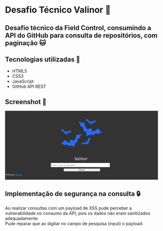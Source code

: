 # Desafio Técnico Valinor 🌳

## Desafio técnico da Field Control, consumindo a API do GitHub para consulta de repositórios, com paginação 🐱

## Tecnologias utilizadas 🚀
- HTML5
- CSS3
- JavaScript
- GitHub API REST
  
## Screenshot 📸

<img src="screens/screen.png">

## Implementação de segurança na consulta 🔒
Ao realizar consultas com um payload de XSS pude perceber a vulnerabilidade no consumo da API, pois os dados não eram sanitizados adequadamente.<br>
Pude reparar que ao digitar no campo de pesquisa (input) o payload:
<code> <script>alert("XSS")<script></code>
Eram executados repositórios maliciosos com esse nome, redirecionando para páginas paralelas na própria aplicação!

O XSS (Cross-site Scripting) é um tipo de vulnerabilidade que permite a execução de código em campos de entrada, colocando o sistema em risco pois invasores podem utilizar do redirecionamento de página para roubo de informações, sequestro de tokens de sessão, disseminação de malwares etc. Existindo tanto o tipo refletido (executado apenas na sessão e navegador atual) como o tipo armazenado (salvo no servidor e mantindo de forma persistente, por isso também chamado de XSS persistente).

Você pode ler mais sobre XSS aqui:
 **[O que é a vulnerabilidade XSS?](https://www.kaspersky.com.br/resource-center/definitions/what-is-a-cross-site-scripting-attack)**

Para realizar a correção fiz a sanitização dos parâmetros de requisição para nodeValue, onde o navegador não mais interpretaria as entradas como código e sim como texto.

<strong>Código antigo (vulnerável) 👾</strong><br>

<code><br>
 repoItem.innerHTML = `
             
                <a href=${repo.html_url} style="color:rgb(0, 132, 255)" target="_blank"><strong>${repo.full_name}</strong></a><br>
                <span style="color:white">🌟Stars: ${repo.stargazers_count} | 👀Watchers: ${repo.watchers_count}</span><br>
                <span style="color:white">📋Forks: ${repo.forks_count} | 🚨Issues: ${repo.open_issues_count}</span><br>
                <span style="color:white">💾Descrição: ${repo.description} <br>
                <hr>
            `;
            
            reposList.appendChild(repoItem);
        });
</code>

<strong>Código atualizado (seguro contra XSS) ✔️</strong><br>

<code><br>
 repoItem.innerHTML = `
             
                //Sanitização de dados antes da interpretação pelo navegador (Evitar XSS)//
                    const SanitizedRepoName = document.createTextNode(repo.full_name);
                    const SanitizedDescription= document.createTextNode(repo.description);
                    const SanitizedStars= document.createTextNode(repo.stargazers_count);
                    const SanitizedWatchers= document.createTextNode(repo.wachers_count);
                    const SanitizedForks= document.createTextNode(repo.forks_count);
                    const SanitizedIssues= document.createTextNode(repo.open_issues_count);
                    const SanitizedUrl=document.createTextNode(repo.html_url);
    
    
    
                repoItem.innerHTML = `
                 
                    <a href=${SanitizedUrl.nodeValue} style="color:rgb(0, 132, 255)" target="_blank"><strong>${SanitizedRepoName.nodeValue}</strong></a><br>
                    <span style="color:white">🌟Stars: ${SanitizedStars.nodeValue} | 👀Watchers: ${SanitizedWatchers.nodeValue}</span><br>
                    <span style="color:white">📋Forks: ${SanitizedForks.nodeValue} | 🚨Issues: ${SanitizedIssues.nodeValue}</span><br>
                    <span style="color:white">💾Descrição: ${SanitizedDescription.nodeValue} <br>
                    <hr>
                `;
                
                reposList.appendChild(repoItem);
            });
</code>

  
